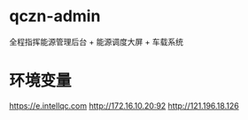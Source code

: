 # qczn-admin

全程指挥能源管理后台 + 能源调度大屏 + 车载系统

# 环境变量

https://e.intellqc.com
http://172.16.10.20:92
http://121.196.18.126
